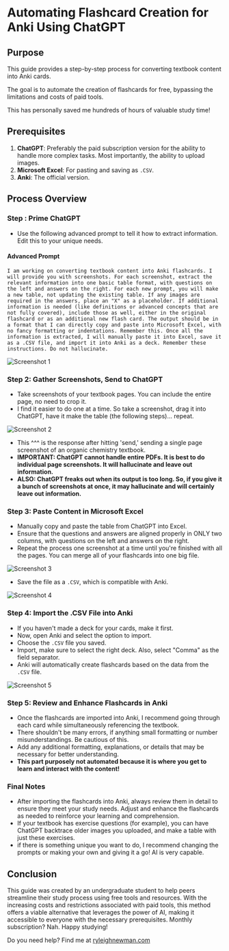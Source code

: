 
# Automating Flashcard Creation for Anki Using ChatGPT

## Purpose

This guide provides a step-by-step process for converting textbook content into Anki cards.

The goal is to automate the creation of flashcards for free, bypassing the limitations and costs of paid tools.

This has personally saved me hundreds of hours of valuable study time!

## Prerequisites

1. **ChatGPT**: Preferably the paid subscription version for the ability to handle more complex tasks. Most importantly, the ability to upload images.
2. **Microsoft Excel**: For pasting and saving as `.CSV`.
3. **Anki**: The official version.

## Process Overview

### Step : Prime ChatGPT
- Use the following advanced prompt to tell it how to extract information. Edit this to your unique needs.

#### Advanced Prompt
```
I am working on converting textbook content into Anki flashcards. I will provide you with screenshots. For each screenshot, extract the relevant information into one basic table format, with questions on the left and answers on the right. For each new prompt, you will make a new table, not updating the existing table. If any images are required in the answers, place an "X" as a placeholder. If additional information is needed (like definitions or advanced concepts that are not fully covered), include those as well, either in the original flashcard or as an additional new flash card. The output should be in a format that I can directly copy and paste into Microsoft Excel, with no fancy formatting or indentations. Remember this. Once all the information is extracted, I will manually paste it into Excel, save it as a .CSV file, and import it into Anki as a deck. Remember these instructions. Do not hallucinate.
```

![Screenshot 1](images/1.png)
### Step 2: Gather Screenshots, Send to ChatGPT
- Take screenshots of your textbook pages. You can include the entire page, no need to crop it.
- I find it easier to do one at a time. So take a screenshot, drag it into ChatGPT, have it make the table (the following steps)... repeat.
  
![Screenshot 2](images/2.png)
- This ^^^ is the response after hitting 'send,' sending a single page screenshot of an organic chemistry textbook.
- **IMPORTANT: ChatGPT cannot handle entire PDFs. It is best to do individual page screenshots. It will hallucinate and leave out information.**
- **ALSO: ChatGPT freaks out when its output is too long. So, if you give it a bunch of screenshots at once, it may hallucinate and will certainly leave out information.**

### Step 3: Paste Content in Microsoft Excel

- Manually copy and paste the table from ChatGPT into Excel.
- Ensure that the questions and answers are aligned properly in ONLY two columns, with questions on the left and answers on the right.
- Repeat the process one screenshot at a time until you're finished with all the pages. You can merge all of your flashcards into one big file.

![Screenshot 3](images/3.png)

- Save the file as a `.CSV`, which is compatible with Anki.

![Screenshot 4](images/4.png)

### Step 4: Import the .CSV File into Anki
- If you haven't made a deck for your cards, make it first.
- Now, open Anki and select the option to import.
- Choose the `.CSV` file you saved.
- Import, make sure to select the right deck. Also, select "Comma" as the field separator.
- Anki will automatically create flashcards based on the data from the `.CSV` file.

![Screenshot 5](images/5.png)

### Step 5: Review and Enhance Flashcards in Anki
- Once the flashcards are imported into Anki, I recommend going through each card while simultaneously referencing the textbook.
- There shouldn't be many errors, if anything small formatting or number misunderstandings. Be cautious of this.
- Add any additional formatting, explanations, or details that may be necessary for better understanding.
- **This part purposely not automated because it is where you get to learn and interact with the content!**

### Final Notes
- After importing the flashcards into Anki, always review them in detail to ensure they meet your study needs. Adjust and enhance the flashcards as needed to reinforce your learning and comprehension.
- If your textbook has exercise questions (for example), you can have ChatGPT backtrace older images you uploaded, and make a table with just these exercises.
- if there is something unique you want to do, I recommend changing the prompts or making your own and giving it a go! AI is very capable.

## Conclusion

This guide was created by an undergraduate student to help peers streamline their study process using free tools and resources. With the increasing costs and restrictions associated with paid tools, this method offers a viable alternative that leverages the power of AI, making it accessible to everyone with the necessary prerequisites. Monthly subscription? Nah. Happy studying!

Do you need help? Find me at [ryleighnewman.com]([https://ryleighnewman.com])
